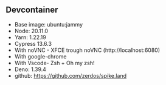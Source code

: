 ## Devcontainer

- Base image: ubuntu:jammy
- Node: 20.11.0
- Yarn: 1.22.19
- Cypress 13.6.3
- With noVNC - XFCE trough noVNC (http://localhost:6080)
- With google-chrome
- With Vscode- Zsh + Oh my zsh!
- Deno: 1.39.4
- github: https://github.com/zerdos/spike.land
